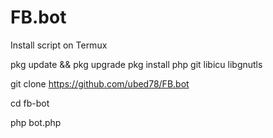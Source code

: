 # FB.bot


Install script on Termux


pkg update && pkg upgrade
pkg install php 
git libicu libgnutls

git clone https://github.com/ubed78/FB.bot




cd fb-bot

php bot.php
